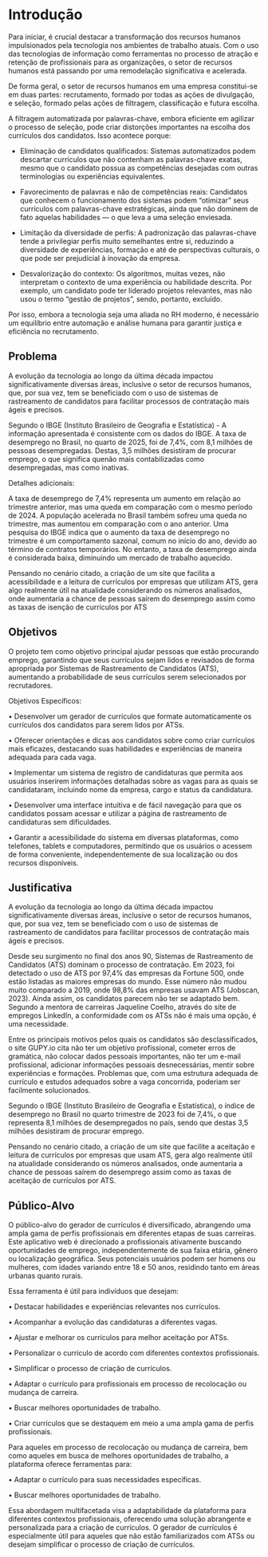 # Introdução
Para iniciar, é crucial destacar a transformação dos recursos humanos impulsionados pela tecnologia nos ambientes de trabalho atuais. Com o uso das tecnologias de informação como ferramentas no processo de atração e retenção de profissionais para as organizações, o setor de recursos humanos está passando por uma remodelação significativa e acelerada.

De forma geral, o setor de recursos humanos em uma empresa constitui-se em duas partes: recrutamento, formado por todas as ações de divulgação, e seleção, formado pelas ações de filtragem, classificação e futura escolha.

A filtragem automatizada por palavras-chave, embora eficiente em agilizar o processo de seleção, pode criar distorções importantes na escolha dos currículos dos candidatos. Isso acontece porque:

* Eliminação de candidatos qualificados: Sistemas automatizados podem descartar currículos que não contenham as palavras-chave exatas, mesmo que o candidato possua as competências desejadas com outras terminologias ou experiências equivalentes.

* Favorecimento de palavras e não de competências reais: Candidatos que conhecem o funcionamento dos sistemas podem “otimizar” seus currículos com palavras-chave estratégicas, ainda que não dominem de fato aquelas habilidades — o que leva a uma seleção enviesada.

* Limitação da diversidade de perfis: A padronização das palavras-chave tende a privilegiar perfis muito semelhantes entre si, reduzindo a diversidade de experiências, formação e até de perspectivas culturais, o que pode ser prejudicial à inovação da empresa.

* Desvalorização do contexto: Os algoritmos, muitas vezes, não interpretam o contexto de uma experiência ou habilidade descrita. Por exemplo, um candidato pode ter liderado projetos relevantes, mas não usou o termo “gestão de projetos”, sendo, portanto, excluído.

Por isso, embora a tecnologia seja uma aliada no RH moderno, é necessário um equilíbrio entre automação e análise humana para garantir justiça e eficiência no recrutamento.

## Problema

 A evolução da tecnologia ao longo da última década impactou significativamente diversas áreas, inclusive o setor de recursos humanos, que, por sua vez, tem se beneficiado com o uso de sistemas de rastreamento de candidatos para facilitar processos de contratação mais ágeis e precisos.

Segundo o IBGE (Instituto Brasileiro de Geografia e Estatística) - A informação apresentada é consistente com os dados do IBGE. A taxa de desemprego no Brasil, no quarto de 2025, foi de 7,4%, com 8,1 milhões de pessoas desempregadas. Destas, 3,5 milhões desistiram de procurar emprego, o que significa quenão mais contabilizadas como desempregadas, mas como inativas.

Detalhes adicionais:

A taxa de desemprego de 7,4% representa um aumento em relação ao trimestre anterior, mas uma queda em comparação com o mesmo período de 2024. A população acelerada no Brasil também sofreu uma queda no trimestre, mas aumentou em comparação com o ano anterior. Uma pesquisa do IBGE indica que o aumento da taxa de desemprego no trimestre é um comportamento sazonal, comum no início do ano, devido ao término de contratos temporários. No entanto, a taxa de desemprego ainda é considerada baixa, diminuindo um mercado de trabalho aquecido.

Pensando no cenário citado, a criação de um site que facilita a acessibilidade e a leitura de currículos por empresas que utilizam ATS, gera algo realmente útil na atualidade considerando os números analisados, onde aumentaria a chance de pessoas saírem do desemprego assim como as taxas de isenção de currículos por ATS

## Objetivos

 O projeto tem como objetivo principal ajudar pessoas que estão procurando emprego, garantindo que seus currículos sejam lidos e revisados de forma apropriada por Sistemas de Rastreamento de Candidatos (ATS), aumentando a probabilidade de seus currículos serem selecionados por recrutadores. 

Objetivos Específicos: 

 • Desenvolver um gerador de currículos que formate automaticamente os currículos dos candidatos para serem lidos por ATSs. 

 • Oferecer orientações e dicas aos candidatos sobre como criar currículos mais eficazes, destacando suas habilidades e experiências de maneira adequada para cada vaga. 

 • Implementar um sistema de registro de candidaturas que permita aos usuários inserirem informações detalhadas sobre as vagas para as quais se candidataram, incluindo nome da empresa, cargo e status da candidatura. 

 • Desenvolver uma interface intuitiva e de fácil navegação para que os candidatos possam acessar e utilizar a página de rastreamento de candidaturas sem dificuldades. 

 • Garantir a acessibilidade do sistema em diversas plataformas, como telefones, tablets e computadores, permitindo que os usuários o acessem de forma conveniente, independentemente de sua localização ou dos recursos disponíveis.
 

## Justificativa

 A evolução da tecnologia ao longo da última década impactou significativamente diversas áreas, inclusive o setor de recursos humanos, que, por sua vez, tem se beneficiado com o uso de sistemas de rastreamento de candidatos para facilitar processos de contratação mais ágeis e precisos. 

 Desde seu surgimento no final dos anos 90, Sistemas de Rastreamento de Candidatos (ATS) dominam o processo de contratação. Em 2023, foi detectado o uso de ATS por 97,4% das empresas da Fortune 500, onde estão listadas as maiores empresas do mundo. Esse número não mudou muito comparado a 2019, onde 98,8% das empresas usavam ATS (Jobscan, 2023). Ainda assim, os candidatos parecem não ter se adaptado bem. Segundo a mentora de carreiras Jaqueline Coelho, através do site de empregos LinkedIn, a conformidade com os ATSs não é mais uma opção, é uma necessidade. 

 Entre os principais motivos pelos quais os candidatos são desclassificados, o site GUPY.io cita não ter um objetivo profissional, cometer erros de gramática, não colocar dados pessoais importantes, não ter um e-mail profissional, adicionar informações pessoais desnecessárias, mentir sobre experiências e formações. Problemas que, com uma estrutura adequada de currículo e estudos adequados sobre a vaga concorrida, poderiam ser facilmente solucionados. 

 Segundo o IBGE (Instituto Brasileiro de Geografia e Estatística), o índice de desemprego no Brasil no quarto trimestre de 2023 foi de 7,4%, o que representa 8,1 milhões de desempregados no país, sendo que destas 3,5 milhões desistiram de procurar emprego.  

 Pensando no cenário citado, a criação de um site que facilite a aceitação e leitura de currículos por empresas que usam ATS, gera algo realmente útil na atualidade considerando os números analisados, onde aumentaria a chance de pessoas saírem do desemprego assim como as taxas de aceitação de currículos por ATS. 


## Público-Alvo

 O público-alvo do gerador de currículos é diversificado, abrangendo uma ampla gama de perfis profissionais em diferentes etapas de suas carreiras. Este aplicativo web é direcionado a profissionais ativamente buscando oportunidades de emprego, independentemente de sua faixa etária, gênero ou localização geográfica. Seus potenciais usuários podem ser homens ou mulheres, com idades variando entre 18 e 50 anos, residindo tanto em áreas urbanas quanto rurais.  

Essa ferramenta é útil para indivíduos que desejam: 

 • Destacar habilidades e experiências relevantes nos currículos. 

 • Acompanhar a evolução das candidaturas a diferentes vagas. 

 • Ajustar e melhorar os currículos para melhor aceitação por ATSs. 

 • Personalizar o currículo de acordo com diferentes contextos profissionais. 

 • Simplificar o processo de criação de currículos. 

 • Adaptar o currículo para profissionais em processo de recolocação ou mudança de carreira. 

 • Buscar melhores oportunidades de trabalho. 

 • Criar currículos que se destaquem em meio a uma ampla gama de perfis profissionais. 

Para aqueles em processo de recolocação ou mudança de carreira, bem como aqueles em busca de melhores oportunidades de trabalho, a plataforma oferece ferramentas para: 

 • Adaptar o currículo para suas necessidades específicas. 

 • Buscar melhores oportunidades de trabalho. 

 Essa abordagem multifacetada visa a adaptabilidade da plataforma para diferentes contextos profissionais, oferecendo uma solução abrangente e personalizada para a criação de currículos. O gerador de currículos é especialmente útil para aqueles que não estão familiarizados com ATSs ou desejam simplificar o processo de criação de currículos.
